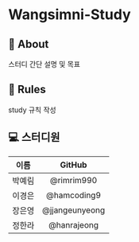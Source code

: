 # Wangsimni-Study

## 📑 About
스터디 간단 설명 및 목표

## 📌 Rules
study 규칙 작성

## 💻 스터디원
| 이름     | GitHub |
|:---:|:---:|
| 박예림 | @rimrim990 |
| 이경은 | @hamcoding9 |
| 장은영 | @jjangeunyeong |
| 정한라 | @hanrajeong |
